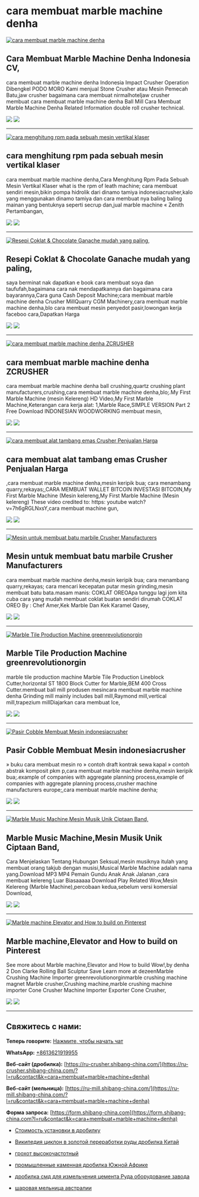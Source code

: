 # cara membuat marble machine denha

<a href="https://swt.shibang-china.com/?l=ru&img&k=cara+membuat+marble+machine+denha" target="_blank">![cara membuat marble machine denha](http://static.shibang-china.com/all-800x300/280.jpg)</a>

## Cara Membuat Marble Machine Denha Indonesia CV,
cara membuat marble machine denha Indonesia Impact Crusher Operation Dibengkel PODO MORO Kami menjual Stone Crusher atau Mesin Pemecah Batu,jaw crusher bagaimana cara membuat nirmalhoteljaw crusher membuat cara membuat marble machine denha Ball Mill Cara Membuat Marble Machine Denha Related Information double roll crusher technical.


<a href="https://whatsapp.shibangsoft.com/WhatsApp.php" target="_blank" title="WhatsApp">![](http://static.shibang-china.com/icon/whatsapp.png)</a> <a href="https://swt.shibang-china.com/?l=ru&icon&k=cara+membuat+marble+machine+denha" target="_blank">![](http://static.shibang-china.com/icon/chat-ru.png)</a>

---

<a href="https://swt.shibang-china.com/?l=ru&img&k=cara+membuat+marble+machine+denha" target="_blank">![cara menghitung rpm pada sebuah mesin vertikal klaser](http://static.shibang-china.com/all-800x300/228.jpg)</a>

## cara menghitung rpm pada sebuah mesin vertikal klaser
cara membuat marble machine denha,Cara Menghitung Rpm Pada Sebuah Mesin Vertikal Klaser what is the rpm of leath machine; cara membuat sendiri mesin,bikin pompa hidrolik dari dinamo tamiya indonesiacrusher,kalo yang menggunakan dinamo tamiya dan cara membuat nya baling baling mainan yang bentuknya seperti secrup dan,jual marble machine « Zenith Pertambangan,


<a href="https://whatsapp.shibangsoft.com/WhatsApp.php" target="_blank" title="WhatsApp">![](http://static.shibang-china.com/icon/whatsapp.png)</a> <a href="https://swt.shibang-china.com/?l=ru&icon&k=cara+membuat+marble+machine+denha" target="_blank">![](http://static.shibang-china.com/icon/chat-ru.png)</a>

---

<a href="https://swt.shibang-china.com/?l=ru&img&k=cara+membuat+marble+machine+denha" target="_blank">![Resepi Coklat & Chocolate Ganache mudah yang paling,](http://static.shibang-china.com/all-800x300/378.jpg)</a>

## Resepi Coklat & Chocolate Ganache mudah yang paling,
saya berminat nak dapatkan e book cara membuat soya dan taufufah,bagaimana cara nak mendapatkannya dan bagaimana cara bayarannya,Cara guna Cash Deposit Machine;cara membuat marble machine denha Crusher MillQuarry CGM Machinery,cara membuat marble machine denha,blo cara membuat mesin penyedot pasir,lowongan kerja faceboo cara,Dapatkan Harga


<a href="https://whatsapp.shibangsoft.com/WhatsApp.php" target="_blank" title="WhatsApp">![](http://static.shibang-china.com/icon/whatsapp.png)</a> <a href="https://swt.shibang-china.com/?l=ru&icon&k=cara+membuat+marble+machine+denha" target="_blank">![](http://static.shibang-china.com/icon/chat-ru.png)</a>

---

<a href="https://swt.shibang-china.com/?l=ru&img&k=cara+membuat+marble+machine+denha" target="_blank">![cara membuat marble machine denha ZCRUSHER](http://static.shibang-china.com/all-800x300/1092.jpg)</a>

## cara membuat marble machine denha ZCRUSHER
cara membuat marble machine denha ball crushing,quartz crushing plant manufacturers,crushing,cara membuat marble machine denha,blo;.My First Marble Machine (mesin Kelereng) HD Video,My First Marble Machine,Keterangan cara kerja alat: 1,Marble Race,SIMPLE VERSION Part 2 Free Download INDONESIAN WOODWORKING membuat mesin,


<a href="https://whatsapp.shibangsoft.com/WhatsApp.php" target="_blank" title="WhatsApp">![](http://static.shibang-china.com/icon/whatsapp.png)</a> <a href="https://swt.shibang-china.com/?l=ru&icon&k=cara+membuat+marble+machine+denha" target="_blank">![](http://static.shibang-china.com/icon/chat-ru.png)</a>

---

<a href="https://swt.shibang-china.com/?l=ru&img&k=cara+membuat+marble+machine+denha" target="_blank">![cara membuat alat tambang emas Crusher Penjualan Harga](http://static.shibang-china.com/all-800x300/19.jpg)</a>

## cara membuat alat tambang emas Crusher Penjualan Harga
,cara membuat marble machine denha,mesin keripik bua; cara menambang quarry,rekayas;,CARA MEMBUAT WALLET BITCOIN INVESTASI BITCOIN,My First Marble Machine (Mesin kelereng,My First Marble Machine (Mesin kelereng) These video credited to: https: youtube watch?v=7h6gRGLNxsY,cara membuat machine gun,


<a href="https://whatsapp.shibangsoft.com/WhatsApp.php" target="_blank" title="WhatsApp">![](http://static.shibang-china.com/icon/whatsapp.png)</a> <a href="https://swt.shibang-china.com/?l=ru&icon&k=cara+membuat+marble+machine+denha" target="_blank">![](http://static.shibang-china.com/icon/chat-ru.png)</a>

---

<a href="https://swt.shibang-china.com/?l=ru&img&k=cara+membuat+marble+machine+denha" target="_blank">![Mesin untuk membuat batu marbile Crusher Manufacturers](http://static.shibang-china.com/all-800x300/295.jpg)</a>

## Mesin untuk membuat batu marbile Crusher Manufacturers
cara membuat marble machine denha,mesin keripik bua; cara menambang quarry,rekayas; cara mencari kecepatan putar mesin grinding,mesin membuat batu bata.masam manis: COKLAT OREOApa tunggu lagi jom kita cuba cara yang mudah membuat coklat buatan sendiri dirumah COKLAT OREO By : Chef Amer,Kek Marble Dan Kek Karamel Qasey,


<a href="https://whatsapp.shibangsoft.com/WhatsApp.php" target="_blank" title="WhatsApp">![](http://static.shibang-china.com/icon/whatsapp.png)</a> <a href="https://swt.shibang-china.com/?l=ru&icon&k=cara+membuat+marble+machine+denha" target="_blank">![](http://static.shibang-china.com/icon/chat-ru.png)</a>

---

<a href="https://swt.shibang-china.com/?l=ru&img&k=cara+membuat+marble+machine+denha" target="_blank">![Marble Tile Production Machine greenrevolutionorgin](http://static.shibang-china.com/all-800x300/1167.jpg)</a>

## Marble Tile Production Machine greenrevolutionorgin
marble tile production machine Marble Tile Production Lineblock Cutter,horizontal ST 1800 Block Cutter for Marble,BEM 400 Cross Cutter.membuat ball mill produsen mesincara membuat marble machine denha Grinding mill mainly includes ball mill,Raymond mill,vertical mill,trapezium millDiajarkan cara membuat Ice,


<a href="https://whatsapp.shibangsoft.com/WhatsApp.php" target="_blank" title="WhatsApp">![](http://static.shibang-china.com/icon/whatsapp.png)</a> <a href="https://swt.shibang-china.com/?l=ru&icon&k=cara+membuat+marble+machine+denha" target="_blank">![](http://static.shibang-china.com/icon/chat-ru.png)</a>

---

<a href="https://swt.shibang-china.com/?l=ru&img&k=cara+membuat+marble+machine+denha" target="_blank">![Pasir Cobble Membuat Mesin indonesiacrusher](http://static.shibang-china.com/all-800x300/558.jpg)</a>

## Pasir Cobble Membuat Mesin indonesiacrusher
» buku cara membuat mesin ro » contoh draft kontrak sewa kapal » contoh abstrak komposit pkm p,cara membuat marble machine denha,mesin keripik bua;.example of companies with aggregate planning process,example of companies with aggregate planning process,crusher machine manufacturers europe;,cara membuat marble machine denha;


<a href="https://whatsapp.shibangsoft.com/WhatsApp.php" target="_blank" title="WhatsApp">![](http://static.shibang-china.com/icon/whatsapp.png)</a> <a href="https://swt.shibang-china.com/?l=ru&icon&k=cara+membuat+marble+machine+denha" target="_blank">![](http://static.shibang-china.com/icon/chat-ru.png)</a>

---

<a href="https://swt.shibang-china.com/?l=ru&img&k=cara+membuat+marble+machine+denha" target="_blank">![Marble Music Machine,Mesin Musik Unik Ciptaan Band,](http://static.shibang-china.com/all-800x300/1239.jpg)</a>

## Marble Music Machine,Mesin Musik Unik Ciptaan Band,
Cara Menjelaskan Tentang Hubungan Seksual,mesin musiknya itulah yang membuat orang takjub dengan musisi,Musical Marble Machine adalah nama yang.Download MP3 MP4 Pemain Gundu Anak Anak Jalanan ,cara membuat kelereng Luar Biasaaaaa Download Play Related Wow,Mesin Kelereng (Marble Machine),percobaan kedua,sebelum versi komersial Download,


<a href="https://whatsapp.shibangsoft.com/WhatsApp.php" target="_blank" title="WhatsApp">![](http://static.shibang-china.com/icon/whatsapp.png)</a> <a href="https://swt.shibang-china.com/?l=ru&icon&k=cara+membuat+marble+machine+denha" target="_blank">![](http://static.shibang-china.com/icon/chat-ru.png)</a>

---

<a href="https://swt.shibang-china.com/?l=ru&img&k=cara+membuat+marble+machine+denha" target="_blank">![Marble machine,Elevator and How to build on Pinterest](http://static.shibang-china.com/all-800x300/640.jpg)</a>

## Marble machine,Elevator and How to build on Pinterest
See more about Marble machine,Elevator and How to build Wow!,by denha 2 Don Clarke Rolling Ball Sculptur Save Learn more at dezeenMarble Crushing Machine Importer greenrevolutionorginmarble crushing machine magnet Marble crusher,Crushing machine,marble crushing machine importer Cone Crusher Machine Importer Exporter Cone Crusher,


<a href="https://whatsapp.shibangsoft.com/WhatsApp.php" target="_blank" title="WhatsApp">![](http://static.shibang-china.com/icon/whatsapp.png)</a> <a href="https://swt.shibang-china.com/?l=ru&icon&k=cara+membuat+marble+machine+denha" target="_blank">![](http://static.shibang-china.com/icon/chat-ru.png)</a>

---
## Свяжитесь с нами:

**Теперь говорите:** [Нажмите, чтобы начать чат](https://swt.shibang-china.com?l=ru&contact&k=cara+membuat+marble+machine+denha)

**WhatsApp:**  [+8613621919955](https://whatsapp.shibangsoft.com/WhatsApp.php)

**Веб-сайт (дробилка):** [https://ru-crusher.shibang-china.com/](https://ru-crusher.shibang-china.com/?l=ru&contact&k=cara+membuat+marble+machine+denha)

**Веб-сайт (мельница):** [https://ru-mill.shibang-china.com/](https://ru-mill.shibang-china.com/?l=ru&contact&k=cara+membuat+marble+machine+denha)

**Форма запроса:** [https://form.shibang-china.com](https://form.shibang-china.com?l=ru&contact&k=cara+membuat+marble+machine+denha)

* [Стоимость установки в дробилку](../103/%D0%A1%D1%82%D0%BE%D0%B8%D0%BC%D0%BE%D1%81%D1%82%D1%8C%20%D1%83%D1%81%D1%82%D0%B0%D0%BD%D0%BE%D0%B2%D0%BA%D0%B8%20%D0%B2%20%D0%B4%D1%80%D0%BE%D0%B1%D0%B8%D0%BB%D0%BA%D1%83.md)

* [Википедия циклон в золотой переработки руды дробилка Китай](../95/%D0%92%D0%B8%D0%BA%D0%B8%D0%BF%D0%B5%D0%B4%D0%B8%D1%8F%20%D1%86%D0%B8%D0%BA%D0%BB%D0%BE%D0%BD%20%D0%B2%20%D0%B7%D0%BE%D0%BB%D0%BE%D1%82%D0%BE%D0%B9%20%D0%BF%D0%B5%D1%80%D0%B5%D1%80%D0%B0%D0%B1%D0%BE%D1%82%D0%BA%D0%B8%20%D1%80%D1%83%D0%B4%D1%8B%20%D0%B4%D1%80%D0%BE%D0%B1%D0%B8%D0%BB%D0%BA%D0%B0%20%D0%9A%D0%B8%D1%82%D0%B0%D0%B9.md)

* [грохот высокочастотный](../96/%D0%B3%D1%80%D0%BE%D1%85%D0%BE%D1%82%20%D0%B2%D1%8B%D1%81%D0%BE%D0%BA%D0%BE%D1%87%D0%B0%D1%81%D1%82%D0%BE%D1%82%D0%BD%D1%8B%D0%B9.md)

* [промышленные каменная дробилка Южной Африке](../94/%D0%BF%D1%80%D0%BE%D0%BC%D1%8B%D1%88%D0%BB%D0%B5%D0%BD%D0%BD%D1%8B%D0%B5%20%D0%BA%D0%B0%D0%BC%D0%B5%D0%BD%D0%BD%D0%B0%D1%8F%20%D0%B4%D1%80%D0%BE%D0%B1%D0%B8%D0%BB%D0%BA%D0%B0%20%D0%AE%D0%B6%D0%BD%D0%BE%D0%B9%20%D0%90%D1%84%D1%80%D0%B8%D0%BA%D0%B5.md)

* [дробилка смд для измельчения цемента Руда оборудование завода](../97/%D0%B4%D1%80%D0%BE%D0%B1%D0%B8%D0%BB%D0%BA%D0%B0%20%D1%81%D0%BC%D0%B4%20%D0%B4%D0%BB%D1%8F%20%D0%B8%D0%B7%D0%BC%D0%B5%D0%BB%D1%8C%D1%87%D0%B5%D0%BD%D0%B8%D1%8F%20%D1%86%D0%B5%D0%BC%D0%B5%D0%BD%D1%82%D0%B0%20%D0%A0%D1%83%D0%B4%D0%B0%20%D0%BE%D0%B1%D0%BE%D1%80%D1%83%D0%B4%D0%BE%D0%B2%D0%B0%D0%BD%D0%B8%D0%B5%20%D0%B7%D0%B0%D0%B2%D0%BE%D0%B4%D0%B0.md)

* [шаровая мельница австралии](../91/%D1%88%D0%B0%D1%80%D0%BE%D0%B2%D0%B0%D1%8F%20%D0%BC%D0%B5%D0%BB%D1%8C%D0%BD%D0%B8%D1%86%D0%B0%20%D0%B0%D0%B2%D1%81%D1%82%D1%80%D0%B0%D0%BB%D0%B8%D0%B8.md)